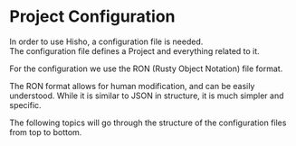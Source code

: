 # Project Configuration

In order to use Hisho, a configuration file is needed.  
The configuration file defines a Project and everything related to it.

For the configuration we use the RON (Rusty Object Notation) file format.

The RON format allows for human modification, and can be easily understood.
While it is similar to JSON in structure, it is much simpler and specific.

The following topics will go through the structure of the configuration files from top to bottom.
